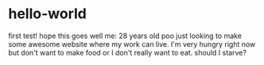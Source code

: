# hello-world
first test! hope this goes well
me: 28 years old poo just looking to make some awesome website where my work can live.
I'm very hungry right now but don't want to make food or I don't really want to eat. should I starve?

